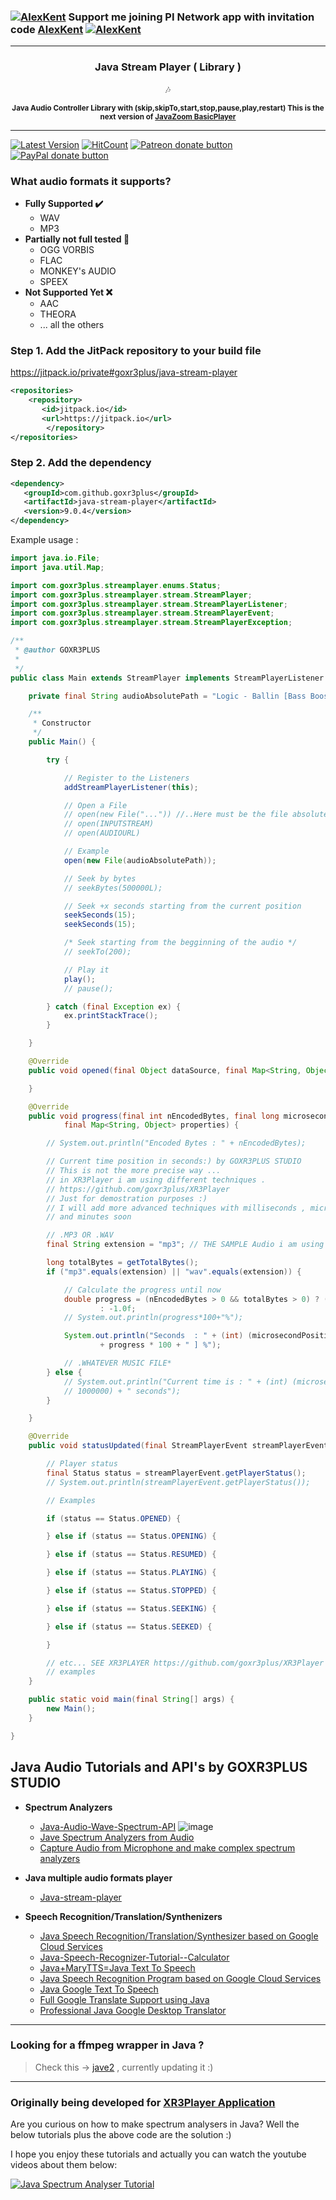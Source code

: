 ### [![AlexKent](https://user-images.githubusercontent.com/20374208/75432997-f5422100-5957-11ea-87a2-164eb98d83ef.png)](https://www.minepi.com/AlexKent) Support me joining PI Network app with invitation code [AlexKent](https://www.minepi.com/AlexKent) [![AlexKent](https://user-images.githubusercontent.com/20374208/75432997-f5422100-5957-11ea-87a2-164eb98d83ef.png)](https://www.minepi.com/AlexKent)

--- 

<h3 align="center" > Java Stream Player ( Library )</h3> 
<p align="center"> 
🎶
</p> 
<p align="center">
<sup>
<b>Java Audio Controller Library with (skip,skipTo,start,stop,pause,play,restart) </b>
<b> This is the next version of <a href="http://www.javazoom.net/jlgui/api.html" target="_blank">JavaZoom BasicPlayer</a> </b> 
</sup>
</p>  
 
---

[![Latest Version](https://img.shields.io/github/release/goxr3plus/java-stream-player.svg?style=flat-square)](https://github.com/goxr3plus/java-stream-player/releases)
[![HitCount](http://hits.dwyl.io/goxr3plus/java-stream-player.svg)](http://hits.dwyl.io/goxr3plus/java-stream-player)
<a href="https://patreon.com/preview/8adae1b75d654b2899e04a9e1111f0eb" title="Donate to this project using Patreon"><img src="https://img.shields.io/badge/patreon-donate-yellow.svg" alt="Patreon donate button" /></a>
<a href="https://www.paypal.me/GOXR3PLUSCOMPANY" title="Donate to this project using Paypal"><img src="https://img.shields.io/badge/paypal-donate-yellow.svg" alt="PayPal donate button" /></a>

### What audio formats it supports?
- **Fully Supported ✔️**
  - WAV
  - MP3
- **Partially not full tested 🚧**
  -  OGG VORBIS
  -  FLAC
  -  MONKEY's AUDIO
  -  SPEEX
- **Not Supported Yet ❌** 
  -  AAC
  -  THEORA
  -  ... all the others


### Step 1.  Add the JitPack repository to your build file
https://jitpack.io/private#goxr3plus/java-stream-player
``` XML
<repositories>
	<repository>
	   <id>jitpack.io</id>
	   <url>https://jitpack.io</url>
        </repository>
</repositories>
```

###  Step 2. Add the dependency
``` XML
<dependency>
   <groupId>com.github.goxr3plus</groupId>
   <artifactId>java-stream-player</artifactId>
   <version>9.0.4</version>
</dependency>
```

Example usage :

``` JAVA
import java.io.File;
import java.util.Map;

import com.goxr3plus.streamplayer.enums.Status;
import com.goxr3plus.streamplayer.stream.StreamPlayer;
import com.goxr3plus.streamplayer.stream.StreamPlayerListener;
import com.goxr3plus.streamplayer.stream.StreamPlayerEvent;
import com.goxr3plus.streamplayer.stream.StreamPlayerException;

/**
 * @author GOXR3PLUS
 *
 */
public class Main extends StreamPlayer implements StreamPlayerListener {

    private final String audioAbsolutePath = "Logic - Ballin [Bass Boosted].mp3";

    /**
     * Constructor
     */
    public Main() {

        try {

            // Register to the Listeners
            addStreamPlayerListener(this);

            // Open a File
            // open(new File("...")) //..Here must be the file absolute path
            // open(INPUTSTREAM)
            // open(AUDIOURL)

            // Example
            open(new File(audioAbsolutePath));

            // Seek by bytes
            // seekBytes(500000L);

            // Seek +x seconds starting from the current position
            seekSeconds(15);
            seekSeconds(15);

            /* Seek starting from the begginning of the audio */
            // seekTo(200);

            // Play it
            play();
            // pause();

        } catch (final Exception ex) {
            ex.printStackTrace();
        }

    }

    @Override
    public void opened(final Object dataSource, final Map<String, Object> properties) {

    }

    @Override
    public void progress(final int nEncodedBytes, final long microsecondPosition, final byte[] pcmData,
            final Map<String, Object> properties) {

        // System.out.println("Encoded Bytes : " + nEncodedBytes);

        // Current time position in seconds:) by GOXR3PLUS STUDIO
        // This is not the more precise way ...
        // in XR3Player i am using different techniques .
        // https://github.com/goxr3plus/XR3Player
        // Just for demostration purposes :)
        // I will add more advanced techniques with milliseconds , microseconds , hours
        // and minutes soon

        // .MP3 OR .WAV
        final String extension = "mp3"; // THE SAMPLE Audio i am using is .MP3 SO ... :)

        long totalBytes = getTotalBytes();
        if ("mp3".equals(extension) || "wav".equals(extension)) {

            // Calculate the progress until now
            double progress = (nEncodedBytes > 0 && totalBytes > 0) ? (nEncodedBytes * 1.0f / totalBytes * 1.0f)
                    : -1.0f;
            // System.out.println(progress*100+"%");

            System.out.println("Seconds  : " + (int) (microsecondPosition / 1000000) + " s " + "Progress: [ "
                    + progress * 100 + " ] %");

            // .WHATEVER MUSIC FILE*
        } else {
            // System.out.println("Current time is : " + (int) (microsecondPosition /
            // 1000000) + " seconds");
        }

    }

    @Override
    public void statusUpdated(final StreamPlayerEvent streamPlayerEvent) {

        // Player status
        final Status status = streamPlayerEvent.getPlayerStatus();
        // System.out.println(streamPlayerEvent.getPlayerStatus());

        // Examples

        if (status == Status.OPENED) {

        } else if (status == Status.OPENING) {

        } else if (status == Status.RESUMED) {

        } else if (status == Status.PLAYING) {

        } else if (status == Status.STOPPED) {

        } else if (status == Status.SEEKING) {

        } else if (status == Status.SEEKED) {

        }

        // etc... SEE XR3PLAYER https://github.com/goxr3plus/XR3Player for advanced
        // examples
    }

    public static void main(final String[] args) {
        new Main();
    }

}
```


## Java Audio Tutorials and API's by GOXR3PLUS STUDIO
 - **Spectrum Analyzers**
   - [Java-Audio-Wave-Spectrum-API](https://github.com/goxr3plus/Java-Audio-Wave-Spectrum-API)
    ![image](https://github.com/goxr3plus/Java-Audio-Wave-Spectrum-API/raw/master/images/Screenshot_2.jpg?raw=true)
   - [Jave Spectrum Analyzers from Audio](https://github.com/goxr3plus/Java-Spectrum-Analyser-Tutorials)
   - [Capture Audio from Microphone and make complex spectrum analyzers](https://github.com/goxr3plus/Java-Microphone-Audio-Spectrum-Analyzers-Tutorial)
  
 - **Java multiple audio formats player**
   - [Java-stream-player](https://github.com/goxr3plus/java-stream-player)
  
 - **Speech Recognition/Translation/Synthenizers**
   - [Java Speech Recognition/Translation/Synthesizer based on Google Cloud Services](https://github.com/goxr3plus/java-google-speech-api)
   - [Java-Speech-Recognizer-Tutorial--Calculator](https://github.com/goxr3plus/Java-Speech-Recognizer-Tutorial--Calculator)
   - [Java+MaryTTS=Java Text To Speech](https://github.com/goxr3plus/Java-Text-To-Speech-Tutorial)
   - [Java Speech Recognition Program based on Google Cloud Services ](https://github.com/goxr3plus/Java-Google-Speech-Recognizer)
   - [Java Google Text To Speech](https://github.com/goxr3plus/Java-Google-Text-To-Speech)
   - [Full Google Translate Support using Java](https://github.com/goxr3plus/java-google-translator)
   - [Professional Java Google Desktop Translator](https://github.com/goxr3plus/Java-Google-Desktop-Translator)



---

### Looking for a ffmpeg wrapper in Java ?
> Check this -> [jave2](https://github.com/a-schild/jave2) , currently updating it :)

---

### Originally being developed for [XR3Player Application](https://github.com/goxr3plus/XR3Player)

Are you curious on how to make spectrum analysers in Java? Well the below tutorials plus the above code are the solution :)

I hope you enjoy these tutorials and actually you can watch the youtube videos about them below:


[![Java Spectrum Analyser Tutorial](http://img.youtube.com/vi/lwlioga8Row/0.jpg)](https://www.youtube.com/watch?v=lwlioga8Row)

